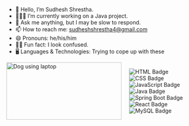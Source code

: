 - 👋 Hello, I’m Sudhesh Shrestha.
- 👨🏻‍💻 I’m currently working on a Java project.
- 💬 Ask me anything, but I may be slow to respond.
- 📫 How to reach me: sudheshshrestha4@gmail.com
- 😄 Pronouns: he/his/him
- 😵‍💫 Fun fact: I look confused.
- 🖥️ Languages & Technologies: Trying to cope up with these

<div style="display: flex; align-items: center;">
  <!-- Dog GIF on the left -->
  <img src="https://i.imgur.com/5A22MNp.gif" width="300" height="150" alt="Dog using laptop">
  
  <!-- Language Badges next to GIF -->
  <div style="margin-left: 20px;">
    <img src="https://img.shields.io/badge/HTML-E34F26?style=flat&logo=html5&logoColor=white" alt="HTML Badge">
    <img src="https://img.shields.io/badge/CSS-1572B6?style=flat&logo=css3&logoColor=white" alt="CSS Badge">
    <img src="https://img.shields.io/badge/JavaScript-ffff00?style=flat&logo=javascript&logoColor=black" alt="JavaScript Badge">
    <img src="https://img.shields.io/badge/Java-007396?style=flat&logo=java&logoColor=white" alt="Java Badge">
    <img src="https://img.shields.io/badge/Spring%20Boot-6DB33F?style=flat&logo=springboot&logoColor=white" alt="Spring Boot Badge">
    <img src="https://img.shields.io/badge/React-61DAFB?style=flat&logo=react&logoColor=black" alt="React Badge">
    <img src="https://img.shields.io/badge/MySQL-4479A1?style=flat&logo=mysql&logoColor=white" alt="MySQL Badge">
  </div>
</div>
